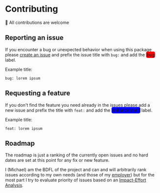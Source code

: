 # Contributing

🤝 All contributions are welcome

## Reporting an issue

If you encounter a bug or unexpected behavior when using this package please [create an issue](https://github.com/mharrisb1/httpx-retry/issues) and prefix the issue title with `bug:` and add the <span style='background-color: red; padding: 2px; border-radius: 5px'>bug</span> label.

Example title:

```
bug: lorem ipsum
```

## Requesting a feature

If you don't find the feature you need already in the issues please add a new issue and prefix the title with `feat:` and add the <span style='background-color: blue; padding: 2px; border-radius: 5px'>enhancement</span> label.

Example title:

```
feat: lorem ipsum
```

## Roadmap

The roadmap is just a ranking of the currently open issues and no hard dates are set at this point for any fix or new feature.

I (Michael) am the BDFL of the project and can and will arbitrarily rank issues according to my own needs (and those of my [employer](https://www.definite.app)) but for the most part I try to evaluate priority of issues based on an [Impact-Effort Analysis](https://github.com/mharrisb1/iea).
